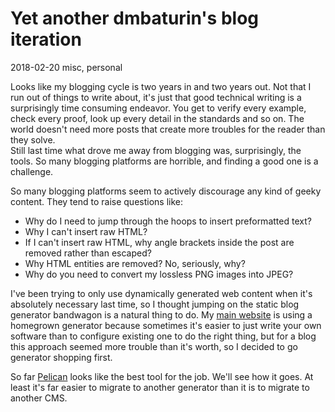 # Yet another dmbaturin's blog iteration

<time id="last-modified">2018-02-20</time>
<tags>misc, personal</tags>

<p id="summary">
Looks like my blogging cycle is two years in and two years out. Not that I run out of things
to write about, it's just that good technical writing is a surprisingly time consuming endeavor.
You get to verify every example, check every proof, look up every detail in the standards and so on.
The world doesn't need more posts that create more troubles for the reader than they solve.<br>
Still last time what drove me away from blogging was, surprisingly, the tools. So many blogging
platforms are horrible, and finding a good one is a challenge.
</p>

So many blogging platforms seem to actively discourage any kind of geeky content. They tend to raise questions like:

* Why do I need to jump through the hoops to insert preformatted text?
* Why I can't insert raw HTML?
* If I can't insert raw HTML, why angle brackets inside the post are removed rather than escaped?
* Why HTML entities are removed? No, seriously, why?
* Why do you need to convert my lossless PNG images into JPEG?

I've been trying to only use dynamically generated web content when it's absolutely necessary last time,
so I thought jumping on the static blog generator bandwagon is a natural thing to do. My [main website](http://baturin.org)
is using a homegrown generator because sometimes it's easier to just write your own software than to configure
existing one to do the right thing, but for a blog this approach seemed more trouble than it's worth,
so I decided to go generator shopping first.

So far [Pelican](http://getpelican.com) looks like the best tool for the job. We'll see how it goes.
At least it's far easier to migrate to another generator than it is to migrate to another CMS.

